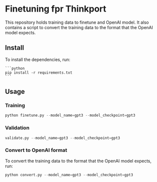 # Finetuning fpr Thinkport

This repository holds training data to finetune and OpenAI model. It also contains a script to convert the training data to the format that the OpenAI model expects.

## Install

To install the dependencies, run:

    ```python
    pip install -r requirements.txt
    ```

## Usage

### Training

```python
python finetune.py --model_name=gpt3 --model_checkpoint=gpt3
```

### Validation

```python
validate.py --model_name=gpt3 --model_checkpoint=gpt3
```

### Convert to OpenAI format

To convert the training data to the format that the OpenAI model expects, run:

```python
python convert.py --model_name=gpt3 --model_checkpoint=gpt3
```
